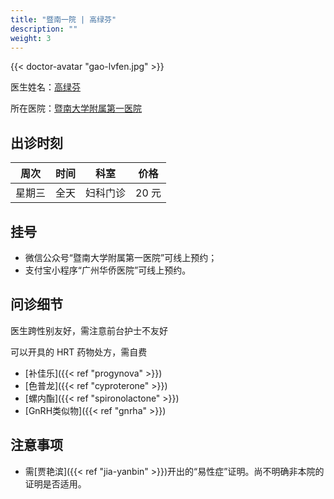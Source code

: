 ```yaml
---
title: "暨南一院 | 高绿芬"
description: ""
weight: 3
---
```


{{< doctor-avatar "gao-lvfen.jpg" >}}

医生姓名：[高绿芬](https://h.jd120.com/Reserve/Doctor/21056)

所在医院：[暨南大学附属第一医院](https://j.map.baidu.com/28/zQu)

## 出诊时刻

| 周次 | 时间 |    科室    | 价格  |
| :--: | :--: | :--------: | :---: |
| 星期三 | 全天 | 妇科门诊 | 20 元 |

## 挂号

- 微信公众号“暨南大学附属第一医院”可线上预约；
- 支付宝小程序“广州华侨医院”可线上预约。

## 问诊细节

医生跨性别友好，需注意前台护士不友好

可以开具的 HRT 药物处方，需自费

- [补佳乐]({{< ref "progynova" >}})
- [色普龙]({{< ref "cyproterone" >}})
- [螺内酯]({{< ref "spironolactone" >}})
- [GnRH类似物]({{< ref "gnrha" >}})

## 注意事项

- 需[贾艳滨]({{< ref "jia-yanbin" >}})开出的“易性症”证明。尚不明确非本院的证明是否适用。